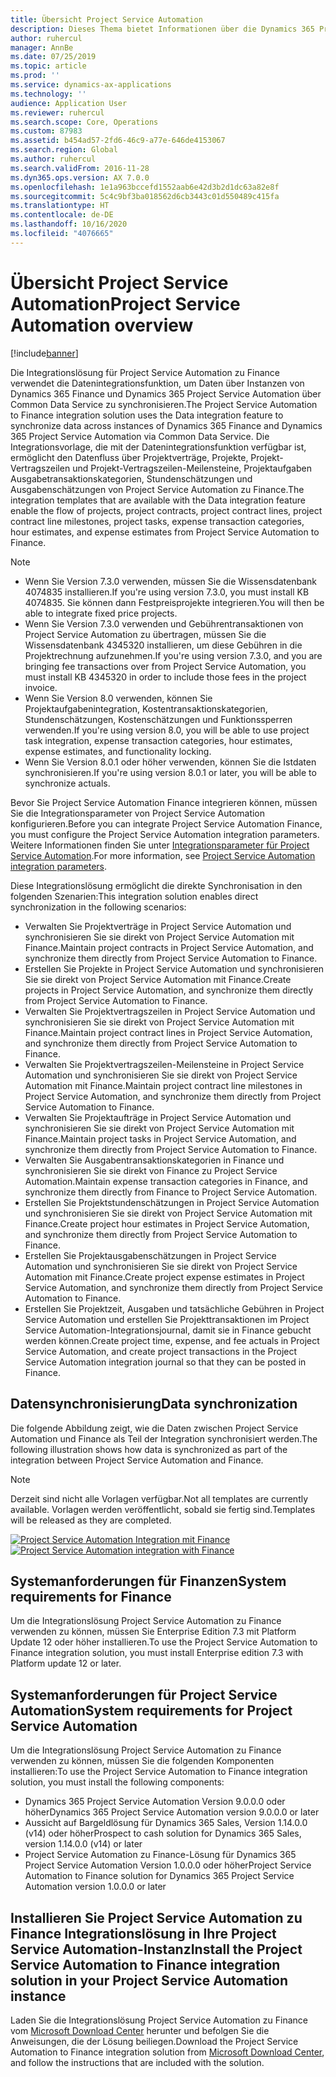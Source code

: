 ```yaml
---
title: Übersicht Project Service Automation
description: Dieses Thema bietet Informationen über die Dynamics 365 Project Service Automation zu Dynamics 365 Finance Integrationslösung.
author: ruhercul
manager: AnnBe
ms.date: 07/25/2019
ms.topic: article
ms.prod: ''
ms.service: dynamics-ax-applications
ms.technology: ''
audience: Application User
ms.reviewer: ruhercul
ms.search.scope: Core, Operations
ms.custom: 87983
ms.assetid: b454ad57-2fd6-46c9-a77e-646de4153067
ms.search.region: Global
ms.author: ruhercul
ms.search.validFrom: 2016-11-28
ms.dyn365.ops.version: AX 7.0.0
ms.openlocfilehash: 1e1a963bccefd1552aab6e42d3b2d1dc63a82e8f
ms.sourcegitcommit: 5c4c9bf3ba018562d6cb3443c01d550489c415fa
ms.translationtype: HT
ms.contentlocale: de-DE
ms.lasthandoff: 10/16/2020
ms.locfileid: "4076665"
---
```

# <a name="project-service-automation-overview"></a><span data-ttu-id="68b5b-103">Übersicht Project Service Automation</span><span class="sxs-lookup"><span data-stu-id="68b5b-103">Project Service Automation overview</span></span>

[!include[banner](../includes/banner.md)]

<span data-ttu-id="68b5b-104">Die Integrationslösung für Project Service Automation zu Finance verwendet die Datenintegrationsfunktion, um Daten über Instanzen von Dynamics 365 Finance und Dynamics 365 Project Service Automation über Common Data Service zu synchronisieren.</span><span class="sxs-lookup"><span data-stu-id="68b5b-104">The Project Service Automation to Finance integration solution uses the Data integration feature to synchronize data across instances of Dynamics 365 Finance and Dynamics 365 Project Service Automation via Common Data Service.</span></span> <span data-ttu-id="68b5b-105">Die Integrationsvorlage, die mit der Datenintegrationsfunktion verfügbar ist, ermöglicht den Datenfluss über Projektverträge, Projekte, Projekt-Vertragszeilen und Projekt-Vertragszeilen-Meilensteine, Projektaufgaben Ausgabetransaktionskategorien, Stundenschätzungen und Ausgabenschätzungen von Project Service Automation zu Finance.</span><span class="sxs-lookup"><span data-stu-id="68b5b-105">The integration templates that are available with the Data integration feature enable the flow of projects, project contracts, project contract lines, project contract line milestones, project tasks, expense transaction categories, hour estimates, and expense estimates from Project Service Automation to Finance.</span></span>

> [!NOTE]
> - <span data-ttu-id="68b5b-106">Wenn Sie Version 7.3.0 verwenden, müssen Sie die Wissensdatenbank 4074835 installieren.</span><span class="sxs-lookup"><span data-stu-id="68b5b-106">If you're using version 7.3.0, you must install KB 4074835.</span></span> <span data-ttu-id="68b5b-107">Sie können dann Festpreisprojekte integrieren.</span><span class="sxs-lookup"><span data-stu-id="68b5b-107">You will then be able to integrate fixed price projects.</span></span>
> - <span data-ttu-id="68b5b-108">Wenn Sie Version 7.3.0 verwenden und Gebührentransaktionen von Project Service Automation zu übertragen, müssen Sie die Wissensdatenbank 4345320 installieren, um diese Gebühren in die Projektrechnung aufzunehmen.</span><span class="sxs-lookup"><span data-stu-id="68b5b-108">If you're using version 7.3.0, and you are bringing fee transactions over from Project Service Automation, you must install KB 4345320 in order to include those fees in the project invoice.</span></span>
> - <span data-ttu-id="68b5b-109">Wenn Sie Version 8.0 verwenden, können Sie Projektaufgabenintegration, Kostentransaktionskategorien, Stundenschätzungen, Kostenschätzungen und Funktionssperren verwenden.</span><span class="sxs-lookup"><span data-stu-id="68b5b-109">If you're using version 8.0, you will be able to use project task integration, expense transaction categories, hour estimates, expense estimates, and functionality locking.</span></span>
> - <span data-ttu-id="68b5b-110">Wenn Sie Version 8.0.1 oder höher verwenden, können Sie die Istdaten synchronisieren.</span><span class="sxs-lookup"><span data-stu-id="68b5b-110">If you're using version 8.0.1 or later, you will be able to synchronize actuals.</span></span>

<span data-ttu-id="68b5b-111">Bevor Sie Project Service Automation Finance integrieren können, müssen Sie die Integrationsparameter von Project Service Automation konfigurieren.</span><span class="sxs-lookup"><span data-stu-id="68b5b-111">Before you can integrate Project Service Automation Finance, you must configure the Project Service Automation integration parameters.</span></span> <span data-ttu-id="68b5b-112">Weitere Informationen finden Sie unter [Integrationsparameter für Project Service Automation](PSA-parameters.md).</span><span class="sxs-lookup"><span data-stu-id="68b5b-112">For more information, see [Project Service Automation integration parameters](PSA-parameters.md).</span></span>

<span data-ttu-id="68b5b-113">Diese Integrationslösung ermöglicht die direkte Synchronisation in den folgenden Szenarien:</span><span class="sxs-lookup"><span data-stu-id="68b5b-113">This integration solution enables direct synchronization in the following scenarios:</span></span>

- <span data-ttu-id="68b5b-114">Verwalten Sie Projektverträge in Project Service Automation und synchronisieren Sie sie direkt von Project Service Automation mit Finance.</span><span class="sxs-lookup"><span data-stu-id="68b5b-114">Maintain project contracts in Project Service Automation, and synchronize them directly from Project Service Automation to Finance.</span></span>
- <span data-ttu-id="68b5b-115">Erstellen Sie Projekte in Project Service Automation und synchronisieren Sie sie direkt von Project Service Automation mit Finance.</span><span class="sxs-lookup"><span data-stu-id="68b5b-115">Create projects in Project Service Automation, and synchronize them directly from Project Service Automation to Finance.</span></span>
- <span data-ttu-id="68b5b-116">Verwalten Sie Projektvertragszeilen in Project Service Automation und synchronisieren Sie sie direkt von Project Service Automation mit Finance.</span><span class="sxs-lookup"><span data-stu-id="68b5b-116">Maintain project contract lines in Project Service Automation, and synchronize them directly from Project Service Automation to Finance.</span></span>
- <span data-ttu-id="68b5b-117">Verwalten Sie Projektvertragszeilen-Meilensteine in Project Service Automation und synchronisieren Sie sie direkt von Project Service Automation mit Finance.</span><span class="sxs-lookup"><span data-stu-id="68b5b-117">Maintain project contract line milestones in Project Service Automation, and synchronize them directly from Project Service Automation to Finance.</span></span>
- <span data-ttu-id="68b5b-118">Verwalten Sie Projektaufträge in Project Service Automation und synchronisieren Sie sie direkt von Project Service Automation mit Finance.</span><span class="sxs-lookup"><span data-stu-id="68b5b-118">Maintain project tasks in Project Service Automation, and synchronize them directly from Project Service Automation to Finance.</span></span>
- <span data-ttu-id="68b5b-119">Verwalten Sie Ausgabentransaktionskategorien in Finance und synchronisieren Sie sie direkt von Finance zu Project Service Automation.</span><span class="sxs-lookup"><span data-stu-id="68b5b-119">Maintain expense transaction categories in Finance, and synchronize them directly from Finance to Project Service Automation.</span></span>
- <span data-ttu-id="68b5b-120">Erstellen Sie Projektstundenschätzungen in Project Service Automation und synchronisieren Sie sie direkt von Project Service Automation mit Finance.</span><span class="sxs-lookup"><span data-stu-id="68b5b-120">Create project hour estimates in Project Service Automation, and synchronize them directly from Project Service Automation to Finance.</span></span>
- <span data-ttu-id="68b5b-121">Erstellen Sie Projektausgabenschätzungen in Project Service Automation und synchronisieren Sie sie direkt von Project Service Automation mit Finance.</span><span class="sxs-lookup"><span data-stu-id="68b5b-121">Create project expense estimates in Project Service Automation, and synchronize them directly from Project Service Automation to Finance.</span></span>
- <span data-ttu-id="68b5b-122">Erstellen Sie Projektzeit, Ausgaben und tatsächliche Gebühren in Project Service Automation und erstellen Sie Projekttransaktionen im Project Service Automation-Integrationsjournal, damit sie in Finance gebucht werden können.</span><span class="sxs-lookup"><span data-stu-id="68b5b-122">Create project time, expense, and fee actuals in Project Service Automation, and create project transactions in the Project Service Automation integration journal so that they can be posted in Finance.</span></span>

## <a name="data-synchronization"></a><span data-ttu-id="68b5b-123">Datensynchronisierung</span><span class="sxs-lookup"><span data-stu-id="68b5b-123">Data synchronization</span></span>

<span data-ttu-id="68b5b-124">Die folgende Abbildung zeigt, wie die Daten zwischen Project Service Automation und Finance als Teil der Integration synchronisiert werden.</span><span class="sxs-lookup"><span data-stu-id="68b5b-124">The following illustration shows how data is synchronized as part of the integration between Project Service Automation and Finance.</span></span>

> [!NOTE]
> <span data-ttu-id="68b5b-125">Derzeit sind nicht alle Vorlagen verfügbar.</span><span class="sxs-lookup"><span data-stu-id="68b5b-125">Not all templates are currently available.</span></span> <span data-ttu-id="68b5b-126">Vorlagen werden veröffentlicht, sobald sie fertig sind.</span><span class="sxs-lookup"><span data-stu-id="68b5b-126">Templates will be released as they are completed.</span></span>

<span data-ttu-id="68b5b-127">[![Project Service Automation Integration mit Finance](./media/PSA-integration.png)](./media/PSA-integration.png)</span><span class="sxs-lookup"><span data-stu-id="68b5b-127">[![Project Service Automation integration with Finance](./media/PSA-integration.png)](./media/PSA-integration.png)</span></span>

## <a name="system-requirements-for-finance"></a><span data-ttu-id="68b5b-128">Systemanforderungen für Finanzen</span><span class="sxs-lookup"><span data-stu-id="68b5b-128">System requirements for Finance</span></span>

<span data-ttu-id="68b5b-129">Um die Integrationslösung Project Service Automation zu Finance verwenden zu können, müssen Sie Enterprise Edition 7.3 mit Platform Update 12 oder höher installieren.</span><span class="sxs-lookup"><span data-stu-id="68b5b-129">To use the Project Service Automation to Finance integration solution, you must install Enterprise edition 7.3 with Platform update 12 or later.</span></span>

## <a name="system-requirements-for-project-service-automation"></a><span data-ttu-id="68b5b-130">Systemanforderungen für Project Service Automation</span><span class="sxs-lookup"><span data-stu-id="68b5b-130">System requirements for Project Service Automation</span></span>

<span data-ttu-id="68b5b-131">Um die Integrationslösung Project Service Automation zu Finance verwenden zu können, müssen Sie die folgenden Komponenten installieren:</span><span class="sxs-lookup"><span data-stu-id="68b5b-131">To use the Project Service Automation to Finance integration solution, you must install the following components:</span></span>

- <span data-ttu-id="68b5b-132">Dynamics 365 Project Service Automation Version 9.0.0.0 oder höher</span><span class="sxs-lookup"><span data-stu-id="68b5b-132">Dynamics 365 Project Service Automation version 9.0.0.0 or later</span></span>
- <span data-ttu-id="68b5b-133">Aussicht auf Bargeldlösung für Dynamics 365 Sales, Version 1.14.0.0 (v14) oder höher</span><span class="sxs-lookup"><span data-stu-id="68b5b-133">Prospect to cash solution for Dynamics 365 Sales, version 1.14.0.0 (v14) or later</span></span>
- <span data-ttu-id="68b5b-134">Project Service Automation zu Finance-Lösung für Dynamics 365 Project Service Automation Version 1.0.0.0 oder höher</span><span class="sxs-lookup"><span data-stu-id="68b5b-134">Project Service Automation to Finance solution for Dynamics 365 Project Service Automation version 1.0.0.0 or later</span></span>

## <a name="install-the-project-service-automation-to-finance-integration-solution-in-your-project-service-automation-instance"></a><span data-ttu-id="68b5b-135">Installieren Sie Project Service Automation zu Finance Integrationslösung in Ihre Project Service Automation-Instanz</span><span class="sxs-lookup"><span data-stu-id="68b5b-135">Install the Project Service Automation to Finance integration solution in your Project Service Automation instance</span></span>

<span data-ttu-id="68b5b-136">Laden Sie die Integrationslösung Project Service Automation zu Finance vom [Microsoft Download Center](https://www.microsoft.com/download/details.aspx?id=57016) herunter und befolgen Sie die Anweisungen, die der Lösung beiliegen.</span><span class="sxs-lookup"><span data-stu-id="68b5b-136">Download the Project Service Automation to Finance integration solution from [Microsoft Download Center](https://www.microsoft.com/download/details.aspx?id=57016), and follow the instructions that are included with the solution.</span></span>
